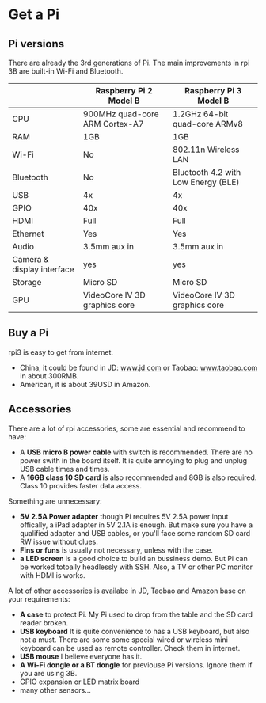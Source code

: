 # Get a Pi

## Pi versions

There are already the 3rd generations of Pi. The main improvements in rpi 3B are built-in Wi-Fi and Bluetooth.

| | Raspberry Pi 2 Model B | Raspberry Pi 3 Model B  |
| ---- | ---- | ---- |
| CPU | 900MHz quad-core ARM Cortex-A7 | 1.2GHz 64-bit quad-core ARMv8 |
| RAM | 1GB | 1GB |
| Wi-Fi | No | 802.11n Wireless LAN |
| Bluetooth | No | Bluetooth 4.2 with Low Energy (BLE) |
| USB | 4x | 4x |
| GPIO | 40x | 40x |
| HDMI | Full | Full |
| Ethernet | Yes | Yes |
| Audio | 3.5mm aux in | 3.5mm aux in |
| Camera & display interface | yes | yes |
| Storage | Micro SD | Micro SD |
| GPU | VideoCore IV 3D graphics core | VideoCore IV 3D graphics core |

## Buy a Pi

rpi3 is easy to get from internet.

* China, it could be found in JD: www.jd.com or Taobao: www.taobao.com in about 300RMB.
* American, it is about 39USD in Amazon.

## Accessories
There are a lot of rpi accessories, some are essential and recommend to have:

* A **USB micro B power cable** with switch is recommended. There are no power swith in the board itself. It is quite annoying to plug and unplug USB cable times and times.
* A **16GB class 10 SD card** is also recommended and 8GB is also required. Class 10 provides faster data access.

Something are unnecessary:
* **5V 2.5A  Power adapter** though Pi requires 5V 2.5A power input offically, a iPad adapter in 5V 2.1A is enough. But make sure you have a qualified adapter and USB cables, or you'll face some random SD card RW issue without clues.
* **Fins or funs** is usually not necessary, unless with the case.
* **a LED screen** is a good choice to build an bussiness demo. But Pi can be worked totoally headlessly with SSH. Also, a TV or other PC monitor with HDMI is works.

A lot of other accessories is availabe in JD, Taobao and Amazon base on your requirements:
* **A case** to protect Pi. My Pi used to drop from the table and the SD card reader broken.
* **USB keyboard** It is quite convenience to has a USB keyboard, but also not a must. There are some some special wired or wireless mini keyboard can be used as remote controller. Check them in internet.
* **USB mouse** I believe everyone has it.
* **A Wi-Fi dongle or a BT dongle** for previouse Pi versions. Ignore them if you are using 3B.
* GPIO expansion or LED matrix board
* many other sensors...
